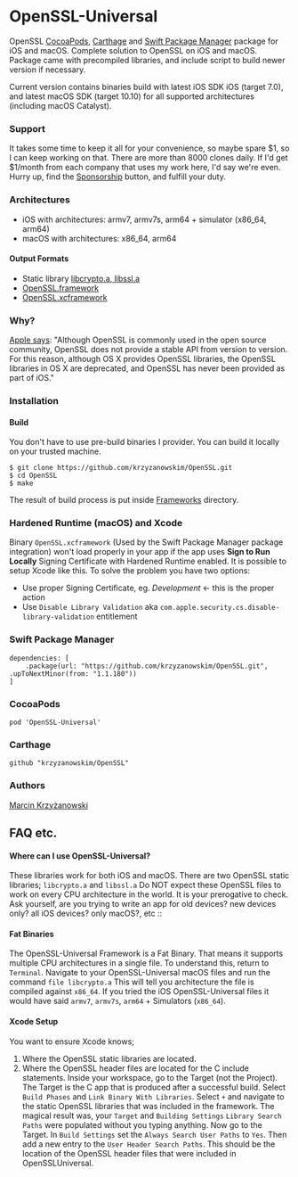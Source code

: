 # OpenSSL-Universal

OpenSSL [CocoaPods](https://cocoapods.org/), [Carthage](https://github.com/Carthage/Carthage) and [Swift Package Manager](https://swift.org/package-manager/) package for iOS and macOS. Complete solution to OpenSSL on iOS and macOS. Package came with precompiled libraries, and include script to build newer version if necessary.

Current version contains binaries build with latest iOS SDK iOS (target 7.0), and latest macOS SDK (target 10.10) for all supported architectures (including macOS Catalyst).

### Support

It takes some time to keep it all for your convenience, so maybe spare $1, so I can keep working on that. There are more than 8000 clones daily. If I'd get $1/month from each company that uses my work here, I'd say we're even. Hurry up, find the [Sponsorship](https://github.com/users/krzyzanowskim/sponsorship) button, and fulfill your duty.

### Architectures

- iOS with architectures: armv7, armv7s, arm64 + simulator (x86_64, arm64)
- macOS with architectures: x86_64, arm64

#### Output Formats

- Static library [libcrypto.a, libssl.a](iphoneos/lib/)
- [OpenSSL.framework](Frameworks/)
- [OpenSSL.xcframework](Frameworks/)

### Why?

[Apple says](https://developer.apple.com/library/mac/documentation/security/Conceptual/cryptoservices/GeneralPurposeCrypto/GeneralPurposeCrypto.html):
"Although OpenSSL is commonly used in the open source community, OpenSSL does not provide a stable API from version to version. For this reason, although OS X provides OpenSSL libraries, the OpenSSL libraries in OS X are deprecated, and OpenSSL has never been provided as part of iOS."

### Installation

#### Build

You don't have to use pre-build binaries I provider. You can build it locally on your trusted machine.

```
$ git clone https://github.com/krzyzanowskim/OpenSSL.git
$ cd OpenSSL
$ make
```

The result of build process is put inside [Frameworks](Frameworks/) directory.

### Hardened Runtime (macOS) and Xcode

Binary `OpenSSL.xcframework` (Used by the Swift Package Manager package integration) won't load properly in your app if the app uses **Sign to Run Locally** Signing Certificate with Hardened Runtime enabled. It is possible to setup Xcode like this. To solve the problem you have two options:

- Use proper Signing Certificate, eg. _Development_ <- this is the proper action
- Use `Disable Library Validation` aka `com.apple.security.cs.disable-library-validation` entitlement

### Swift Package Manager

```
dependencies: [
    .package(url: "https://github.com/krzyzanowskim/OpenSSL.git", .upToNextMinor(from: "1.1.180"))
]
```

### CocoaPods

```
pod 'OpenSSL-Universal'
```

### Carthage

```
github "krzyzanowskim/OpenSSL"
```

### Authors

[Marcin Krzyżanowski](https://twitter.com/krzyzanowskim)

## FAQ etc.

#### Where can I use OpenSSL-Universal?

These libraries work for both iOS and macOS. There are two OpenSSL static libraries; `libcrypto.a` and `libssl.a` Do NOT expect these OpenSSL files to work on every CPU architecture in the world. It is your prerogative to check. Ask yourself, are you trying to write an app for old devices? new devices only? all iOS devices? only macOS?, etc ::

#### Fat Binaries

The OpenSSL-Universal Framework is a Fat Binary. That means it supports multiple CPU architectures in a single file. To understand this, return to `Terminal`. Navigate to your OpenSSL-Universal macOS files and run the command `file libcrypto.a` This will tell you architecture the file is compiled against `x86_64`. If you tried the iOS OpenSSL-Universal files it would have said `armv7`, `armv7s`, `arm64` + Simulators (`x86_64`).

#### Xcode Setup

You want to ensure Xcode knows;

1. Where the OpenSSL static libraries are located.
2. Where the OpenSSL header files are located for the C include statements.
   Inside your workspace, go to the Target (not the Project). The Target is the C app that is produced after a successful build. Select `Build Phases` and `Link Binary With Libraries`. Select `+` and navigate to the static OpenSSL libraries that was included in the framework. The magical result was, your `Target` and `Building Settings` `Library Search Paths` were populated without you typing anything. Now go to the Target. In `Build Settings` set the `Always Search User Paths` to `Yes`. Then add a new entry to the `User Header Search Paths`. This should be the location of the OpenSSL header files that were included in OpenSSLUniversal.
